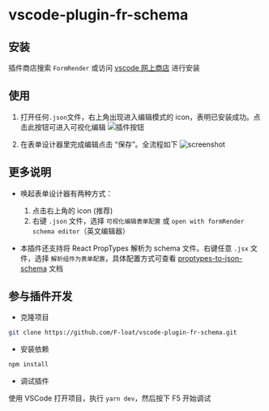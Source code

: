 # vscode-plugin-fr-schema

## 安装

插件商店搜索 `FormRender` 或访问 [vscode 网上商店](https://marketplace.visualstudio.com/items?itemName=F-loat.vscode-plugin-fr-schema) 进行安装

## 使用

1. 打开任何`.json`文件，右上角出现进入编辑模式的 icon，表明已安装成功。点击此按钮可进入可视化编辑
   ![插件按钮](https://img.alicdn.com/tfs/TB165c0V4z1gK0jSZSgXXavwpXa-849-465.png)

2. 在表单设计器里完成编辑点击 “保存”。全流程如下
   ![screenshot](https://img.alicdn.com/tfs/TB1b53cmGNj0u4jSZFyXXXgMVXa-2740-1748.gif)

## 更多说明

- 唤起表单设计器有两种方式：

  1. 点击右上角的 icon (推荐)
  2. 右键 `.json` 文件，选择 `可视化编辑表单配置` 或 `open with formRender schema editor`（英文编辑器）

- 本插件还支持将 React PropTypes 解析为 schema 文件。右键任意 `.jsx` 文件，选择 `解析组件为表单配置`，具体配置方式可查看 [proptypes-to-json-schema](https://github.com/form-render/proptypes-to-json-schema) 文档

## 参与插件开发

- 克隆项目

```sh
git clone https://github.com/F-loat/vscode-plugin-fr-schema.git
```

- 安装依赖

```sh
npm install
```

- 调试插件

使用 VSCode 打开项目，执行 `yarn dev`，然后按下 F5 开始调试
